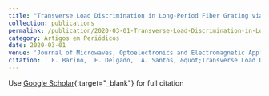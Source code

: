 ```yaml
---
title: "Transverse Load Discrimination in Long-Period Fiber Grating via Artificial Neural Network"
collection: publications
permalink: /publication/2020-03-01-Transverse-Load-Discrimination-in-Long-Period-Fiber-Grating-via-Artificial-Neural-Network
category: Artigos em Periódicos
date: 2020-03-01
venue: 'Journal of Microwaves, Optoelectronics and Electromagnetic Applications'
citation: ' F. Barino,  F. Delgado,  A. Santos, &quot;Transverse Load Discrimination in Long-Period Fiber Grating via Artificial Neural Network.&quot; Journal of Microwaves, Optoelectronics and Electromagnetic Applications, 2020.'
---
```

Use [Google Scholar](https://scholar.google.com/scholar?q=Transverse+Load+Discrimination+in+Long+Period+Fiber+Grating+via+Artificial+Neural+Network){:target="_blank"} for full citation